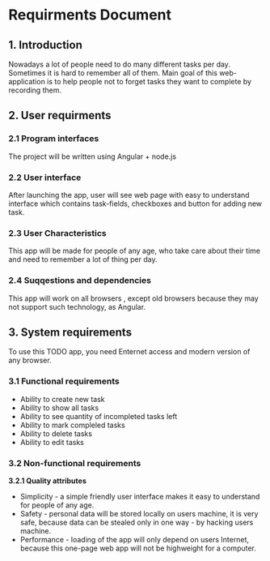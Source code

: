 # Requirments Document

## 1. Introduction
Nowadays a lot of people need to do many different tasks per day. Sometimes it is hard to remember all of them.
Main goal of this web-application is to help people not to forget tasks they want to complete by recording them.

## 2. User requirments

### 2.1 Program interfaces
The project will be written using Angular + node.js

### 2.2 User interface
After launching the app, user will see web page with easy to understand interface which contains task-fields, checkboxes and button for adding new task.

### 2.3 User Characteristics
This app will be made for people of any age, who take care about their time and need to remember a lot of thing per day.

### 2.4 Suqqestions and dependencies
This app will work on all browsers , except old browsers because they may not support such technology, as Angular.

## 3. System requirements
To use this TODO app, you need Enternet access and modern version of any browser.

### 3.1 Functional requirements
* Ability to create new task
* Ability to show all tasks
* Ability to see quantity of incompleted tasks left
* Ability to mark compleled tasks
* Ability to delete tasks
* Ability to edit tasks

### 3.2 Non-functional requirements

<b>3.2.1 Quality attributes</b>
* Simplicity - a simple friendly user interface makes it easy to understand for people of any age.  
* Safety - personal data will be stored locally on users machine, it is very safe, because data can be stealed only in one way - by hacking users machine.
* Performance - loading of the app will only depend on users Internet, because this one-page web app will not be highweight for a computer.
